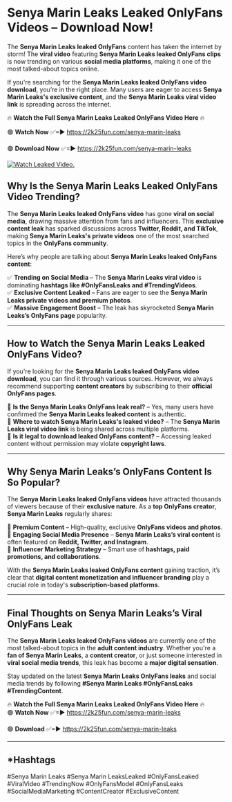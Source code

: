 # Senya Marin Leaks Leaked OnlyFans Videos – Download Now!

The **Senya Marin Leaks leaked OnlyFans** content has taken the internet by storm! The **viral video** featuring **Senya Marin Leaks leaked OnlyFans clips** is now trending on various **social media platforms**, making it one of the most talked-about topics online.  

If you're searching for the **Senya Marin Leaks leaked OnlyFans video download**, you’re in the right place. Many users are eager to access **Senya Marin Leaks's exclusive content**, and the **Senya Marin Leaks viral video link** is spreading across the internet.  

🔥 **Watch the Full Senya Marin Leaks Leaked OnlyFans Video Here** 🔥  

🟢 **Watch Now** ✅=► https://2k25fun.com/senya-marin-leaks

🟢 **Download Now** ✅=► https://2k25fun.com/senya-marin-leaks

[![Watch Leaked Video.](https://miro.medium.com/v2/resize:fit:828/format:webp/1*cilzJN44JGOrTw9NJCrNHA.gif "Watch Leaked Video")](https://2k25fun.com/senya-marin-leaks)

## **Why Is the Senya Marin Leaks Leaked OnlyFans Video Trending?**  

The **Senya Marin Leaks leaked OnlyFans video** has gone **viral on social media**, drawing massive attention from fans and influencers. This **exclusive content leak** has sparked discussions across **Twitter, Reddit, and TikTok**, making **Senya Marin Leaks's private videos** one of the most searched topics in the **OnlyFans community**.  

Here’s why people are talking about **Senya Marin Leaks leaked OnlyFans content**:  

✅ **Trending on Social Media** – The **Senya Marin Leaks viral video** is dominating **hashtags like #OnlyFansLeaks and #TrendingVideos**.  
✅ **Exclusive Content Leaked** – Fans are eager to see the **Senya Marin Leaks private videos and premium photos**.  
✅ **Massive Engagement Boost** – The leak has skyrocketed **Senya Marin Leaks’s OnlyFans page** popularity.  

---

## **How to Watch the Senya Marin Leaks Leaked OnlyFans Video?**  

If you're looking for the **Senya Marin Leaks leaked OnlyFans video download**, you can find it through various sources. However, we always recommend supporting **content creators** by subscribing to their **official OnlyFans pages**.  

🔹 **Is the Senya Marin Leaks OnlyFans leak real?** – Yes, many users have confirmed the **Senya Marin Leaks leaked content** is authentic.  
🔹 **Where to watch Senya Marin Leaks's leaked video?** – The **Senya Marin Leaks viral video link** is being shared across multiple platforms.  
🔹 **Is it legal to download leaked OnlyFans content?** – Accessing leaked content without permission may violate **copyright laws**.  

---

## **Why Senya Marin Leaks’s OnlyFans Content Is So Popular?**  

The **Senya Marin Leaks leaked OnlyFans videos** have attracted thousands of viewers because of their **exclusive nature**. As a **top OnlyFans creator**, **Senya Marin Leaks** regularly shares:  

📌 **Premium Content** – High-quality, exclusive **OnlyFans videos and photos**.  
📌 **Engaging Social Media Presence** – **Senya Marin Leaks’s viral content** is often featured on **Reddit, Twitter, and Instagram**.  
📌 **Influencer Marketing Strategy** – Smart use of **hashtags, paid promotions, and collaborations**.  

With the **Senya Marin Leaks leaked OnlyFans content** gaining traction, it’s clear that **digital content monetization and influencer branding** play a crucial role in today's **subscription-based platforms**.  

---

## **Final Thoughts on Senya Marin Leaks’s Viral OnlyFans Leak**  

The **Senya Marin Leaks leaked OnlyFans videos** are currently one of the most talked-about topics in the **adult content industry**. Whether you're a **fan of Senya Marin Leaks**, a **content creator**, or just someone interested in **viral social media trends**, this leak has become a **major digital sensation**.  

Stay updated on the latest **Senya Marin Leaks OnlyFans leaks** and social media trends by following **#Senya Marin Leaks #OnlyFansLeaks #TrendingContent**.  

🔥 **Watch the Full Senya Marin Leaks Leaked OnlyFans Video Here** 🔥  
🟢 **Watch Now** ✅=► https://2k25fun.com/senya-marin-leaks

🟢 **Download** ✅=► https://2k25fun.com/senya-marin-leaks

---

## *Hashtags
#Senya Marin Leaks #Senya Marin LeaksLeaked #OnlyFansLeaked #ViralVideo #TrendingNow #OnlyFansModel #OnlyFansLeaks #SocialMediaMarketing #ContentCreator #ExclusiveContent  